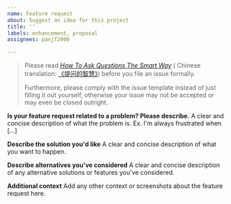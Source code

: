 ```yaml
---
name: Feature request
about: Suggest an idea for this project
title: ''
labels: enhancement, proposal
assignees: panjf2000

---
```


> Please read [<u>*How To Ask Questions The Smart Way*</u>](http://www.catb.org/~esr/faqs/smart-questions.html) ( Chinese translation: [《提问的智慧》](https://github.com/ryanhanwu/How-To-Ask-Questions-The-Smart-Way/blob/main/README-zh_CN.md)) before you file an issue formally.
>
> Furthermore, please comply with the issue template instead of just filling it out yourself, otherwise your issue may not be accepted or may even be closed outright.

**Is your feature request related to a problem? Please describe.**
A clear and concise description of what the problem is. Ex. I'm always frustrated when [...]

**Describe the solution you'd like**
A clear and concise description of what you want to happen.

**Describe alternatives you've considered**
A clear and concise description of any alternative solutions or features you've considered.

**Additional context**
Add any other context or screenshots about the feature request here.
